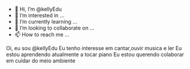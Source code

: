 - 👋 Hi, I’m @kellyEdu
- 👀 I’m interested in ...
- 🌱 I’m currently learning ...
- 💞️ I’m looking to collaborate on ...
- 📫 How to reach me ...

<!---
kellyEdu/kellyEdu is a ✨ special ✨ repository because its `README.md` (this file) appears on your GitHub profile.
You can click the Preview link to take a look at your changes.
--->
Oi, eu sou @kellyEdu
Eu tenho interesse em cantar,ouvir musica e ler
Eu estou aprendendo atualmente a tocar piano
Eu estou querendo colaborar em cuidar do meio ambiente



